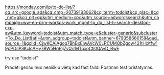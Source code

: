 https://monday.com/lp/to-do-list/?cq_src=google_ads&cq_cmp=20739183062&cq_term=todoist&cq_plac=&cq_net=g&cq_plt=gp&utm_medium=cpc&utm_source=adwordssearch&utm_campaign=ww-en-prm-workos-work_mgmt-to_do_list-h-search-desktop-exp-aw&utm_keyword=todoist&utm_match_type=e&cluster=generic&subcluster=To_Do_List&ati=&utm_adgroup=todoist&utm_banner=679358660158&gad_source=1&gclid=CjwKCAiAgoq7BhBxEiwAVcW0LPCUMQbZgow421tHcitfw19pPDsPSKclcAHy7BW5HqRij7vQrrMToxoCti0QAvD_BwE

try use "todoist"

Pradėti geriau nuo neaiškiu vietų kad fast faild.
Postman test pristatymas.


